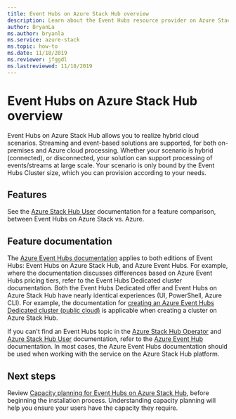 ```yaml
---
title: Event Hubs on Azure Stack Hub overview
description: Learn about the Event Hubs resource provider on Azure Stack Hub. 
author: BryanLa
ms.author: bryanla
ms.service: azure-stack
ms.topic: how-to
ms.date: 11/18/2019
ms.reviewer: jfggdl
ms.lastreviewed: 11/18/2019
---
```


# Event Hubs on Azure Stack Hub overview

Event Hubs on Azure Stack Hub allows you to realize hybrid cloud scenarios. Streaming and event-based solutions are supported, for both on-premises and Azure cloud processing. Whether your scenario is hybrid (connected), or disconnected, your solution can support processing of events/streams at large scale. Your scenario is only bound by the Event Hubs Cluster size, which you can provision according to your needs. 

## Features

See the [Azure Stack Hub User](/azure-stack/user/event-hubs-overview) documentation for a feature comparison, between Event Hubs on Azure Stack vs. Azure.

## Feature documentation

The [Azure Event Hubs documentation](/azure/event-hubs/) applies to both editions of Event Hubs: Event Hubs on Azure Stack Hub, and Azure Event Hubs. For example, where the documentation discusses differences based on Azure Event Hubs pricing tiers, refer to the Event Hubs Dedicated cluster documentation. Both the Event Hubs Dedicated offer and Event Hubs on Azure Stack Hub have nearly identical experiences (UI, PowerShell, Azure CLI). For example, the documentation for [creating an Azure Event Hubs Dedicated cluster (public cloud)](/azure/event-hubs/event-hubs-dedicated-cluster-create-portal) is applicable when creating a cluster on Azure Stack Hub.

If you can't find an Event Hubs topic in the [Azure Stack Hub Operator](/azure-stack/operator/event-hubs-rp-overview.md) and [Azure Stack Hub User](/azure-stack/user/event-hubs-overview.md) documentation, refer to the [Azure Event Hub](/azure/event-hubs/) documentation. In most cases, the Azure Event Hubs documentation should be used when working with the service on the Azure Stack Hub platform.


## Next steps

Review [Capacity planning for Event Hubs on Azure Stack Hub](event-hubs-rp-capacity-planning.md), before beginning the installation process. Understanding capacity planning will help you ensure your users have the capacity they require.